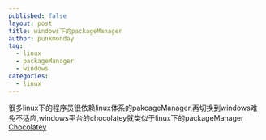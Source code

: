 ```yaml
---
published: false
layout: post
title: windows下的packageManager
author: punkmonday
tag:
  - linux
  - packageManager
  - windows
categories:
  - linux
---
```

很多linux下的程序员很依赖linux体系的pakcageManager,再切换到windows难免不适应,windows平台的chocolatey就类似于linux下的packageManager
[Chocolatey](https://chocolatey.org/install)